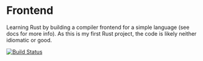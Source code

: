 Frontend
=====

Learning Rust by building a compiler frontend for a simple language (see docs for more info). As this is my first Rust project, the code is likely neither idiomatic or good.  

[![Build Status](https://travis-ci.org/Valtis/Frontend.svg)](https://travis-ci.org/Valtis/Frontend)
